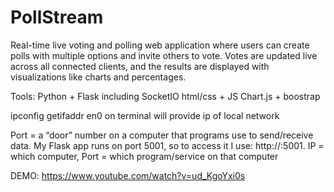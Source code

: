 # PollStream

Real-time live voting and polling web application where users can create polls with multiple options and invite others to vote. 
Votes are updated live across all connected clients, and the results are displayed with visualizations like charts and percentages.

Tools: 
Python + Flask including SocketIO
html/css + JS 
Chart.js + boostrap 





ipconfig getifaddr en0  on terminal will provide ip of local network

Port = a “door” number on a computer that programs use to send/receive data.
My Flask app runs on port 5001, so to access it I use: http://<IP>:5001.
IP = which computer, Port = which program/service on that computer


DEMO: https://www.youtube.com/watch?v=ud_KgoYxi0s 
